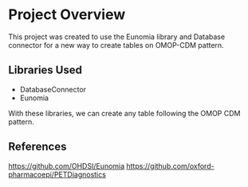 # Project Overview

This project was created to use the Eunomia library and Database connector for a new way to create tables on OMOP-CDM pattern.

## Libraries Used

- DatabaseConnector
- Eunomia

With these libraries, we can create any table following the OMOP CDM pattern.

## References 

https://github.com/OHDSI/Eunomia 
https://github.com/oxford-pharmacoepi/PETDiagnostics
